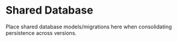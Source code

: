 # Shared Database

Place shared database models/migrations here when consolidating persistence across versions.


